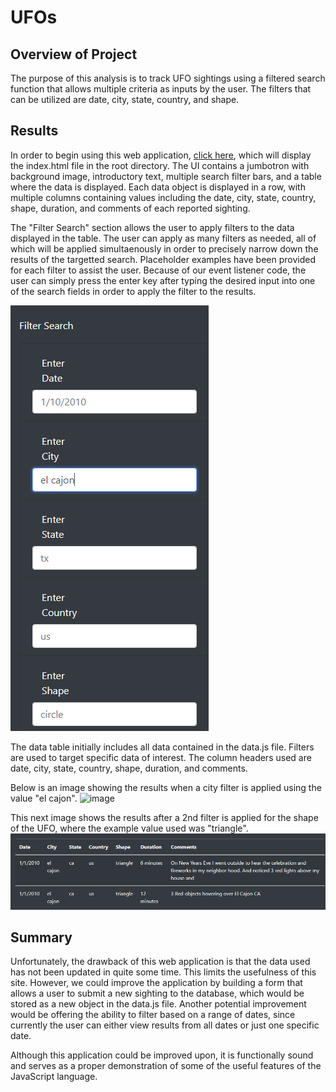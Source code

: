 # UFOs

## Overview of Project
The purpose of this analysis is to track UFO sightings using a filtered search function that allows multiple criteria as inputs by the user. The filters that can be utilized are date, city, state, country, and shape.

## Results
In order to begin using this web application, [click here](https://msaunders0.github.io/UFOs/), which will display the index.html file in the root directory. The UI contains a jumbotron with background image, introductory text, multiple search filter bars, and a table where the data is displayed. Each data object is displayed in a row, with multiple columns containing values including the date, city, state, country, shape, duration, and comments of each reported sighting.

The "Filter Search" section allows the user to apply filters to the data displayed in the table. The user can apply as many filters as needed, all of which will be applied simultaenously in order to precisely narrow down the results of the targetted search. Placeholder examples have been provided for each filter to assist the user. Because of our event listener code, the user can simply press the enter key after typing the desired input into one of the search fields in order to apply the filter to the results.

![image](https://github.com/msaunders0/UFOs/blob/main/Resources/filters.png)

The data table initially includes all data contained in the data.js file. Filters are used to target specific data of interest. The column headers used are date, city, state, country, shape, duration, and comments. 

Below is an image showing the results when a city filter is applied using the value "el cajon".
![image](https://github.com/msaunders0/UFOs/blob/main/Resources/results.png)

This next image shows the results after a 2nd filter is applied for the shape of the UFO, where the example value used was "triangle". 
![image](https://github.com/msaunders0/UFOs/blob/main/Resources/results_by_shape.png)

## Summary
Unfortunately, the drawback of this web application is that the data used has not been updated in quite some time. This limits the usefulness of this site. However, we could improve the application by building a form that allows a user to submit a new sighting to the database, which would be stored as a new object in the data.js file. Another potential improvement would be offering the ability to filter based on a range of dates, since currently the user can either view results from all dates or just one specific date. 

Although this application could be improved upon, it is functionally sound and serves as a proper demonstration of some of the useful features of the JavaScript language.
